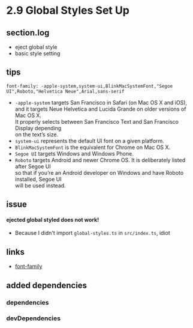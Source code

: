 # 2.9 Global Styles Set Up

## section.log

- eject global style
- basic style setting

## tips

`font-family: -apple-system,system-ui,BlinkMacSystemFont,"Segoe UI",Roboto,"Helvetica Neue",Arial,sans-serif`

- `-apple-system` targets San Francisco in Safari (on Mac OS X and iOS), <br>
  and it targets Neue Helvetica and Lucida Grande on older versions of Mac OS X. <br>
  It properly selects between San Francisco Text and San Francisco Display depending<br>
  on the text’s size.
- `system-ui` represents the default UI font on a given platform.
- `BlinkMacSystemFont` is the equivalent for Chrome on Mac OS X.
- `Segoe UI` targets Windows and Windows Phone.
- `Roboto` targets Android and newer Chrome OS. It is deliberately listed after Segoe UI<br>
  so that if you’re an Android developer on Windows and have Roboto installed, Segoe UI <br>
  will be used instead.

## issue

#### ejected global styled does not work!

- Because I didn't import `global-styles.ts` in `src/index.ts`, idiot

## links

- [font-family](https://github.com/necolas/normalize.css/issues/665)

## added dependencies

### dependencies

### devDependencies
